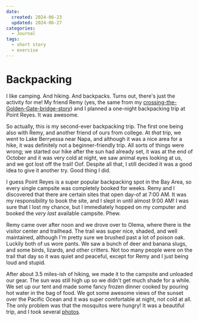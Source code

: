 ```yaml
---
date:
  created: 2024-06-23
  updated: 2024-06-27
categories:
  - Journal
tags:
  - short story
  - exercise
---
```

# Backpacking

I like camping. And hiking. And backpacks. Turns out, there's just the activity for me! My friend Remy (yes, the same from my [crossing-the-Golden-Gate-bridge-story](./2024-04-06-GGB.md)) and I planned a one-night backpacking trip at Point Reyes. It was awesome.

<!-- more -->

So actually, this is my second-ever backpacking trip. The first one being also with Remy, and another friend of ours from college. At *that* trip, we went to Lake Berryessa near Napa, and although it was a nice area for a hike, it was definitely not a beginner-friendly trip. All sorts of things were wrong; we started our hike after the sun had already set, it was at the end of October and it was very cold at night, we saw animal eyes looking at us, and we got lost off the trail! Oof. Despite all that, I still decided it was a good idea to give it another try. Good thing I did.

I guess Point Reyes is a super popular backpacking spot in the Bay Area, so every single campsite was completely booked for weeks. Remy and I discovered that there are certain sites that open day-of at 7:00 AM. It was my responsibility to book the site, and I slept in until almost 9:00 AM! I was sure that I lost my chance, but I immediately hopped on my computer and booked the *very last* available campsite. Phew.

Remy came over after noon and we drove over to Olema, where there is the visitor center and trailhead. The trail was super nice, shaded, and well maintained, although I'm pretty sure we brushed past a lot of poison oak. Luckily both of us wore pants. We saw a bunch of deer and banana slugs, and some birds, lizards, and other critters. Not too many people were on the trail that day so it was quiet and peaceful, except for Remy and I just being loud and stupid.

After about 3.5 miles-ish of hiking, we made it to the campsite and unloaded our gear. The sun was still high up so we didn't get much shade for a while. We set up our tent and made some fancy frozen dinner cooked by pouring hot water in the bag of food. We got some awesome views of the sunset over the Pacific Ocean and it was super comfortable at night, not cold at all. The only problem was that the mosquitos were hungry! It was a beautiful trip, and I took several [photos](../../photos/2024/Sky-Camp.md).